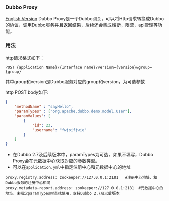 ### Dubbo Proxy
[English Version](README.md)
Dubbo Proxy是一个Dubbo网关，可以将Http请求转换成Dubbo的协议，调用Dubbo服务并且返回结果，后续还会集成熔断，限流，api管理等功能。

### 用法
http请求格式如下： 
```
POST {application Name}/​{Interface name}?version={version}&group={group}
```
其中group和version是Dubbo服务对应的group和version，为可选参数

http POST body如下: 

```json
{
    "methodName" : "sayHello",
    "paramTypes" : ["org.apache.dubbo.demo.model.User"],
    "paramValues": [
        {
            "id": 23,
            "username": "fwjoifjwie"
        }
    ]
}
```

* 在Dubbo 2.7及后续版本中，paramTypes为可选，如果不填写，Dubbo Proxy会在元数据中心获取对应的参数类型。
* 可以在`application.yml`中指定注册中心和元数据中心的地址
```
proxy.registry.address: zookeeper://127.0.0.1:2181   #注册中心地址，和Dubbo服务的注册中心相同
proxy.metadata-report.address: zookeeper://127.0.0.1:2181  #元数据中心的地址，未指定paramTypes时查找使用，支持Dubbo 2.7及以后版本
```
